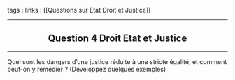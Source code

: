 tags : 
links : [[Questions sur Etat Droit et Justice]]

****

<h2 style="text-align: center;"> Question 4 Droit Etat et Justice </h2>

****

Quel sont les dangers d’une justice réduite à  une stricte égalité,  et comment peut-on y remédier ? (Développez quelques exemples)

